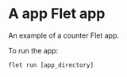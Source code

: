 # A app Flet app

An example of a counter Flet app.

To run the app:

```
flet run [app_directory]
```